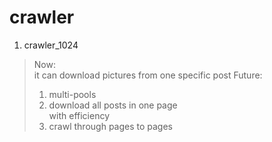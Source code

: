 # crawler
1. crawler_1024
>Now: </br> it can download pictures from one specific post
>Future: </br> 
>1. multi-pools
>2. download all posts in one page <br>with efficiency
>3. crawl through pages to pages 
